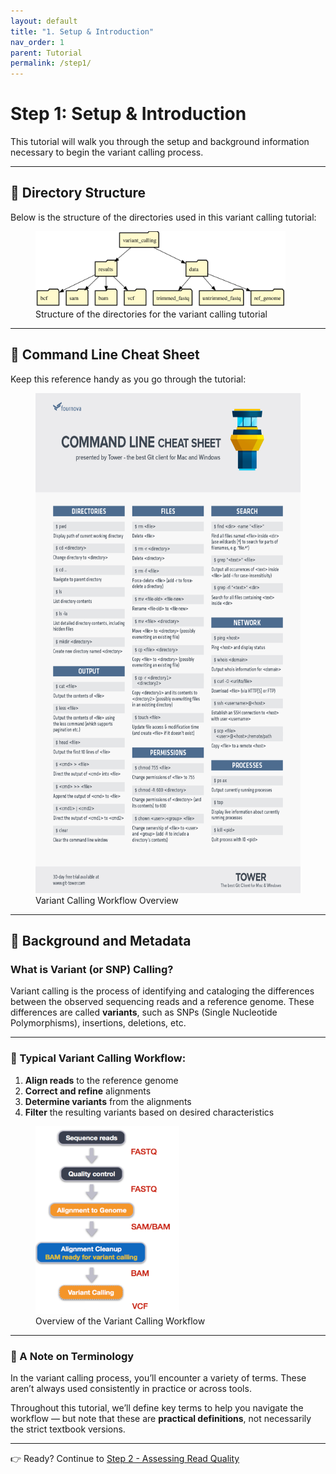 ```yaml
---
layout: default
title: "1. Setup & Introduction"
nav_order: 1
parent: Tutorial
permalink: /step1/
---
```


# Step 1: Setup & Introduction

This tutorial will walk you through the setup and background information necessary to begin the variant calling process.

---

## 📁 Directory Structure

Below is the structure of the directories used in this variant calling tutorial:

<figure markdown>
    <img src="../images/variant_calling_directories.svg" width="400">
  <figcaption>Structure of the directories for the variant calling tutorial</figcaption>
</figure>

---

## 🧪 Command Line Cheat Sheet

Keep this reference handy as you go through the tutorial:

<figure markdown>
  <img src="../images/command-line-cheat-sheet-large.png" height="800">
  <figcaption>Variant Calling Workflow Overview</figcaption>
</figure>

---

## 🧬 Background and Metadata

### What is Variant (or SNP) Calling?

Variant calling is the process of identifying and cataloging the differences between the observed sequencing reads and a reference genome. These differences are called **variants**, such as SNPs (Single Nucleotide Polymorphisms), insertions, deletions, etc.

---

### 🧭 Typical Variant Calling Workflow:

1. **Align reads** to the reference genome  
2. **Correct and refine** alignments  
3. **Determine variants** from the alignments  
4. **Filter** the resulting variants based on desired characteristics

<figure markdown>
  <img src="../images/variant_calling_steps.png" width="230" height="300">
  <figcaption>Overview of the Variant Calling Workflow</figcaption>
</figure>

---

### 📝 A Note on Terminology

In the variant calling process, you’ll encounter a variety of terms. These aren’t always used consistently in practice or across tools.

Throughout this tutorial, we’ll define key terms to help you navigate the workflow — but note that these are **practical definitions**, not necessarily the strict textbook versions.

---

👉 Ready? Continue to [Step 2 - Assessing Read Quality](/step2/)

